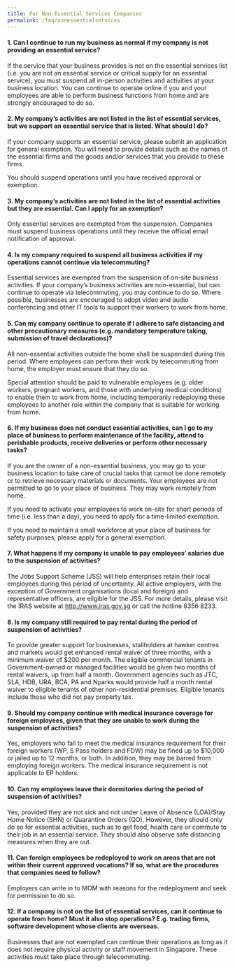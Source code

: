 ```yaml
---
title: For Non-Essential Services Companies
permalink: /faq/nonessentialservices
---
```


#### **1. Can I continue to run my business as normal if my company is not providing an essential service?**
If the service that your business provides is not on the essential services list (i.e. you are not an essential service or critical supply for an essential service), you must suspend all in-person activities and activities at your business location.  You can continue to operate online if you and your employees are able to perform business functions from home and are strongly encouraged to do so.

#### **2. My company’s activities are not listed in the list of essential services, but we support an essential service that is listed. What should I do?**
If your company supports an essential service, please submit an application for general exemption. You will need to provide details such as the names of the essential firms and the goods and/or services that you provide to these firms.

You should suspend operations until you have received approval or exemption.

#### **3. My company’s activities are not listed in the list of essential activities but they are essential. Can I apply for an exemption?**
Only essential services are exempted from the suspension. Companies must suspend business operations until they receive the official email notification of approval.

#### **4. Is my company required to suspend all business activities if my operations cannot continue via telecommuting?**
Essential services are exempted from the suspension of on-site business activities. If your company’s business activities are non-essential, but can continue to operate via telecommuting, you may continue to do so. Where possible, businesses are encouraged to adopt video and audio conferencing and other IT tools to support their workers to work from home.

#### **5. Can my company continue to operate if I adhere to safe distancing and other precautionary measures (e.g. mandatory temperature taking, submission of travel declarations)?**
All non-essential activities outside the home shall be suspended during this period. Where employees can perform their work by telecommuting from home, the employer must ensure that they do so.

Special attention should be paid to vulnerable employees (e.g. older workers, pregnant workers, and those with underlying medical conditions) to enable them to work from home, including temporarily redeploying these employees to another role within the company that is suitable for working from home.

#### **6. If my business does not conduct essential activities, can I go to my place of business to perform maintenance of the facility, attend to perishable products, receive deliveries or perform other necessary tasks?**
If you are the owner of a non-essential business, you may go to your business location to take care of crucial tasks that cannot be done remotely or to retrieve necessary materials or documents. Your employees are not permitted to go to your place of business.  They may work remotely from home.

If you need to activate your employees to work on-site for short periods of time (i.e. less than a day), you need to apply for a time-limited exemption.

If you need to maintain a small workforce at your place of business for safety purposes, please apply for a general exemption.

#### **7. What happens if my company is unable to pay employees’ salaries due to the suspension of activities?**
The Jobs Support Scheme (JSS) will help enterprises retain their local employees during this period of uncertainty. All active employers, with the exception of Government organisations (local and foreign) and representative officers, are eligible for the JSS. For more details, please visit the IRAS website at http://www.iras.gov.sg or call the hotline 6356 8233.

#### **8. Is my company still required to pay rental during the period of suspension of activities?**
To provide greater support for businesses, stallholders at hawker centres and markets would get enhanced rental waiver of three months, with a minimum waiver of $200 per month. The eligible commercial tenants in Government-owned or managed facilities would be given two months of rental waivers, up from half a month. Government agencies such as JTC, SLA, HDB, URA, BCA, PA and Nparks would provide half a month rental waiver to eligible tenants of other non-residential premises. Eligible tenants include those who did not pay property tax.

#### **9. Should my company continue with medical insurance coverage for foreign employees, given that they are unable to work during the suspension of activities?**
Yes, employers who fail to meet the medical insurance requirement for their foreign workers (WP, S Pass holders and FDW) may be fined up to $10,000 or jailed up to 12 months, or both. In addition, they may be barred from employing foreign workers. The medical insurance requirement is not applicable to EP holders.

#### **10. Can my employees leave their dormitories during the period of suspension of activities?**
Yes, provided they are not sick and not under Leave of Absence (LOA)/Stay Home Notice (SHN) or Quarantine Orders (QO). However, they should only do so for essential activities, such as to get food, health care or commute to their job in an essential service. They should also observe safe distancing measures when they are out.

#### **11. Can foreign employees be redeployed to work on areas that are not within their current approved vocations? If so, what are the procedures that companies need to follow?**
Employers can write in to MOM with reasons for the redeployment and seek for permission to do so.

#### **12. If a company is not on the list of essential services, can it continue to operate from home? Must it also stop operations? E.g. trading firms, software development whose clients are overseas.**
Businesses that are not exempted can continue their operations as long as it does not require physical activity or staff movement in Singapore. These activities must take place through telecommuting.

